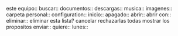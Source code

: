 este equipo::
buscar::
documentos::
descargas::
musica::
imagenes::
carpeta personal::
configuration::
inicio::
apagado::
abrir::
abrir con::
eliminar::
eliminar esta lista?
cancelar
rechazarlas todas
mostrar los propositos
enviar::
quiere::
lunes::